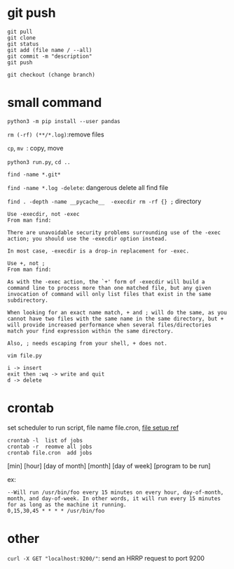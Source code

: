 # git push

```
git pull
git clone
git status
git add (file name / --all)
git commit -m "description"
git push

git checkout (change branch)
```

# small command

`python3 -m pip install --user pandas `

`rm (-rf) (**/*.log)`:remove files

 `cp`,  `mv `: copy, move

`python3 run.py`, `cd ..`

`find -name *.git*`

`find -name *.log -delete`: dangerous delete all find file

`find . -depth -name __pycache__  -execdir rm -rf {} ;` directory

```
Use -execdir, not -exec
From man find:

There are unavoidable security problems surrounding use of the -exec action; you should use the -execdir option instead.

In most case, -execdir is a drop-in replacement for -exec.

Use +, not ;
From man find:

As with the -exec action, the `+' form of -execdir will build a command line to process more than one matched file, but any given invocation of command will only list files that exist in the same subdirectory.

When looking for an exact name match, + and ; will do the same, as you cannot have two files with the same name in the same directory, but + will provide increased performance when several files/directories match your find expression within the same directory.

Also, ; needs escaping from your shell, + does not.
```

```
vim file.py

i -> insert
exit then :wq -> write and quit
d -> delete
```

# crontab

set scheduler to run script, file name file.cron, [file setup ref](http://www.scrounge.org/linux/cron.html)

```
crontab -l  list of jobs
crontab -r  reomve all jobs
crontab file.cron  add jobs
```

[min] [hour] [day of month] [month] [day of week] [program to be run]

ex:
```
--Will run /usr/bin/foo every 15 minutes on every hour, day-of-month, month, and day-of-week. In other words, it will run every 15 minutes for as long as the machine it running.
0,15,30,45 * * * * /usr/bin/foo
```

# other

`curl -X GET "localhost:9200/"`: send an HRRP request to port 9200
